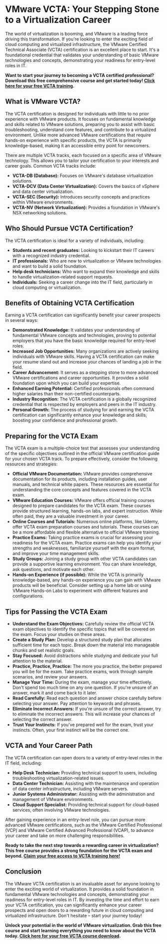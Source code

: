 # VMware VCTA: Your Stepping Stone to a Virtualization Career

The world of virtualization is booming, and VMware is a leading force driving this transformation. If you're looking to enter the exciting field of cloud computing and virtualized infrastructure, the VMware Certified Technical Associate (VCTA) certification is an excellent place to start. It's a foundational credential that validates your understanding of basic VMware technologies and concepts, demonstrating your readiness for entry-level roles in IT.

**Want to start your journey to becoming a VCTA certified professional?  Download this free comprehensive course and get started today!  [Click here for your free VCTA training](https://udemywork.com/vmware-vcta).**

## What is VMware VCTA?

The VCTA certification is designed for individuals with little to no prior experience with VMware products. It focuses on fundamental knowledge and skills related to VMware solutions, preparing you to assist with basic troubleshooting, understand core features, and contribute to a virtualized environment. Unlike more advanced VMware certifications that require hands-on experience with specific products, the VCTA is primarily knowledge-based, making it an accessible entry point for newcomers.

There are multiple VCTA tracks, each focused on a specific area of VMware technology.  This allows you to tailor your certification to your interests and career goals.  Common VCTA tracks include:

*   **VCTA-DB (Database):** Focuses on VMware's database virtualization solutions.
*   **VCTA-DCV (Data Center Virtualization):** Covers the basics of vSphere and data center virtualization.
*   **VCTA-SEC (Security):** Introduces security concepts and practices within VMware environments.
*   **VCTA-NV (Network Virtualization):** Provides a foundation in VMware's NSX networking solutions.

## Who Should Pursue VCTA Certification?

The VCTA certification is ideal for a variety of individuals, including:

*   **Students and recent graduates:** Looking to kickstart their IT careers with a recognized industry credential.
*   **IT professionals:** Who are new to virtualization or VMware technologies and want to build a solid foundation.
*   **Help desk technicians:** Who want to expand their knowledge and skills to handle virtualization-related support requests.
*   **Individuals:** Seeking a career change into the IT field, particularly in cloud computing or virtualization.

## Benefits of Obtaining VCTA Certification

Earning a VCTA certification can significantly benefit your career prospects in several ways:

*   **Demonstrated Knowledge:** It validates your understanding of fundamental VMware concepts and technologies, proving to potential employers that you have the basic knowledge required for entry-level roles.
*   **Increased Job Opportunities:** Many organizations are actively seeking individuals with VMware skills.  Having a VCTA certification can make your resume stand out and increase your chances of landing a job in the field.
*   **Career Advancement:** It serves as a stepping stone to more advanced VMware certifications and career opportunities.  It provides a solid foundation upon which you can build your expertise.
*   **Enhanced Earning Potential:** Certified professionals often command higher salaries than their non-certified counterparts.
*   **Industry Recognition:** The VCTA certification is a globally recognized credential that is respected by employers and peers in the IT industry.
*   **Personal Growth:** The process of studying for and earning the VCTA certification can significantly enhance your knowledge and skills, boosting your confidence and professional growth.

## Preparing for the VCTA Exam

The VCTA exam is a multiple-choice test that assesses your understanding of the specific objectives outlined in the official VMware certification guide for your chosen VCTA track. To prepare effectively, consider the following resources and strategies:

*   **Official VMware Documentation:** VMware provides comprehensive documentation for its products, including installation guides, user manuals, and technical white papers.  These resources are essential for understanding the core concepts and features covered in the VCTA exam.
*   **VMware Education Courses:** VMware offers official training courses designed to prepare candidates for the VCTA exam. These courses provide structured learning, hands-on labs, and expert instruction.  While often paid, they are a valuable investment in your career.
*   **Online Courses and Tutorials:** Numerous online platforms, like Udemy, offer VCTA exam preparation courses and tutorials. These courses can be a more affordable and flexible alternative to official VMware training.
*   **Practice Exams:** Taking practice exams is crucial for assessing your readiness for the VCTA exam.  Practice exams can help you identify your strengths and weaknesses, familiarize yourself with the exam format, and improve your time management skills.
*   **Study Groups:** Joining a study group with other VCTA candidates can provide a supportive learning environment.  You can share knowledge, ask questions, and motivate each other.
*   **Hands-on Experience (if possible):** While the VCTA is primarily knowledge-based, any hands-on experience you can gain with VMware products will be beneficial.  Consider setting up a home lab or using VMware Hands-on Labs to experiment with different features and configurations.

## Tips for Passing the VCTA Exam

*   **Understand the Exam Objectives:** Carefully review the official VCTA exam objectives to identify the specific topics that will be covered on the exam.  Focus your studies on these areas.
*   **Create a Study Plan:** Develop a structured study plan that allocates sufficient time for each topic.  Break down the material into manageable chunks and set realistic goals.
*   **Stay Focused:** Avoid distractions while studying and dedicate your full attention to the material.
*   **Practice, Practice, Practice:** The more you practice, the better prepared you will be for the exam.  Take practice exams, work through sample scenarios, and review your answers.
*   **Manage Your Time:** During the exam, manage your time effectively.  Don't spend too much time on any one question.  If you're unsure of an answer, mark it and come back to it later.
*   **Read Carefully:** Read each question and answer choice carefully before selecting your answer.  Pay attention to keywords and phrases.
*   **Eliminate Incorrect Answers:** If you're unsure of the correct answer, try to eliminate the incorrect answers.  This will increase your chances of selecting the correct answer.
*   **Trust Your Instincts:** If you've prepared well for the exam, trust your instincts.  Often, your first instinct will be the correct one.

## VCTA and Your Career Path

The VCTA certification can open doors to a variety of entry-level roles in the IT field, including:

*   **Help Desk Technician:** Providing technical support to users, including troubleshooting virtualization-related issues.
*   **Data Center Technician:** Assisting with the maintenance and operation of data center infrastructure, including VMware servers.
*   **Junior Systems Administrator:** Assisting with the administration and management of VMware environments.
*   **Cloud Support Specialist:** Providing technical support for cloud-based services, often involving VMware technologies.

After gaining experience in an entry-level role, you can pursue more advanced VMware certifications, such as the VMware Certified Professional (VCP) and VMware Certified Advanced Professional (VCAP), to advance your career and take on more challenging responsibilities.

**Ready to take the next step towards a rewarding career in virtualization? This free course provides a strong foundation for the VCTA exam and beyond.  [Claim your free access to VCTA training here!](https://udemywork.com/vmware-vcta)**

## Conclusion

The VMware VCTA certification is an invaluable asset for anyone looking to enter the exciting world of virtualization. It provides a solid foundation in fundamental VMware technologies and concepts, demonstrating your readiness for entry-level roles in IT. By investing the time and effort to earn your VCTA certification, you can significantly enhance your career prospects and open doors to a rewarding future in cloud computing and virtualized infrastructure. Don't hesitate – start your journey today!

**Unlock your potential in the world of VMware virtualization. Grab this free course and start learning everything you need to know about the VCTA today. [Click here for your free VCTA course download](https://udemywork.com/vmware-vcta).**
